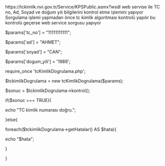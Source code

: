 <html>
<body>
https://tckimlik.nvi.gov.tr/Service/KPSPublic.asmx?wsdl web servise ile TC no, Ad, Soyad ve doğum yılı bilgilerini kontrol etme işlemini yapıyor
</br>
Sorgulama işlemi yapmadan önce tc kimlik algoritması kontrolü yapılır bu kontrolü geçerse web service sorgusu yapıyor

<p>$params['tc_no'] = "11111111111";</p>
<p>$params['ad'] = "AHMET";</p>
<p>$params['soyad'] = "CAN";</p>
<p>$params['dogum_yili'] = '1989';</p>
<p>require_once 'tcKimlikDogrulama.php';</p>
<p>$tckimlikDogrulama = new tcKimlikDogrulama($params);</p>
<p>$sonuc = $tckimlikDogrulama->kontrol();</p>

<p>if($sonuc === TRUE){</p>
<p>    echo "TC kimlik numarası doğru.";</p>
<p>}else{</p>
<p>    foreach($tckimlikDogrulama->getHatalar() AS $hata){</p>
<p>        echo "$hata";</p>
<p>    }</p>
<p>}</p>
</body>
</html>